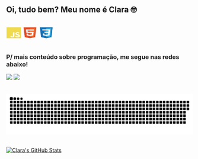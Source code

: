 ## Oi, tudo bem? Meu nome é Clara 🤓

<div style="display: inline_block"><br>
  <img align="center" alt="Js" height="30" width="40" src="https://raw.githubusercontent.com/devicons/devicon/master/icons/javascript/javascript-plain.svg">
  <img align="center" alt="HTML" height="30" width="40" src="https://raw.githubusercontent.com/devicons/devicon/master/icons/html5/html5-original.svg">
  <img align="center" alt="CSS" height="30" width="40" src="https://raw.githubusercontent.com/devicons/devicon/master/icons/css3/css3-original.svg">
</div>
 
 <br>
 
  ### P/ mais conteúdo sobre programação, me segue nas redes abaixo!
 
<div> 
  <a href="https://www.instagram.com/clara_codes/" target="_blank"><img src="https://img.shields.io/badge/-Instagram-%23E4405F?style=for-the-badge&logo=instagram&logoColor=white" target="_blank"></a>
  <a href="https://www.linkedin.com/in/clara-campos-figuer%C3%AAdo-soares-420984255/" target="_blank"><img src="https://img.shields.io/badge/-LinkedIn-%230077B5?style=for-the-badge&logo=linkedin&logoColor=white" target="_blank"></a> 
</div>
<br>

<br>
<picture>
  <source media="(prefers-color-scheme: dark)" srcset="https://raw.githubusercontent.com/ClaraCFS/ClaraCFS/output/github-contribution-grid-snake-dark.svg">
  <source media="(prefers-color-scheme: light)" srcset="https://raw.githubusercontent.com/ClaraCFS/ClaraCFS/output/github-contribution-grid-snake.svg">
  <img alt="github contribution grid snake animation" src="https://raw.githubusercontent.com/ClaraCFS/ClaraCFS/output/github-contribution-grid-snake.svg">
</picture>
<br><br>

[![Clara's GitHub Stats](https://github-readme-stats.vercel.app/api?username=ClaraCFS&show_icons=true&theme=dracula)](https://github.com/ClaraCFS/github-readme-stats)
